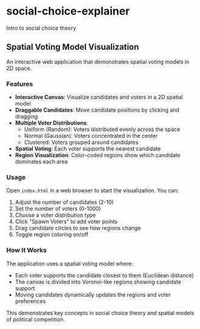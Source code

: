 # social-choice-explainer
Intro to social choice theory

## Spatial Voting Model Visualization

An interactive web application that demonstrates spatial voting models in 2D space.

### Features

- **Interactive Canvas**: Visualize candidates and voters in a 2D spatial model
- **Draggable Candidates**: Move candidate positions by clicking and dragging
- **Multiple Voter Distributions**:
  - Uniform (Random): Voters distributed evenly across the space
  - Normal (Gaussian): Voters concentrated in the center
  - Clustered: Voters grouped around candidates
- **Spatial Voting**: Each voter supports the nearest candidate
- **Region Visualization**: Color-coded regions show which candidate dominates each area

### Usage

Open `index.html` in a web browser to start the visualization. You can:

1. Adjust the number of candidates (2-10)
2. Set the number of voters (0-1000)
3. Choose a voter distribution type
4. Click "Spawn Voters" to add voter points
5. Drag candidate circles to see how regions change
6. Toggle region coloring on/off

### How It Works

The application uses a spatial voting model where:
- Each voter supports the candidate closest to them (Euclidean distance)
- The canvas is divided into Voronoi-like regions showing candidate support
- Moving candidates dynamically updates the regions and voter preferences

This demonstrates key concepts in social choice theory and spatial models of political competition.
